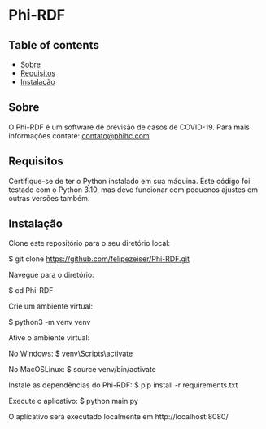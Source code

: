 # Phi-RDF

## Table of contents
* [Sobre](#sobre)
* [Requisitos](#requisitos)
* [Instalação](#instalacao)

## Sobre

O Phi-RDF é um software de previsão de casos de COVID-19. Para mais informações contate: contato@phihc.com


## Requisitos

Certifique-se de ter o Python instalado em sua máquina. Este código foi testado com o Python 3.10, mas deve funcionar com pequenos ajustes em outras versões também.

## Instalação

Clone este repositório para o seu diretório local:

$ git clone https://github.com/felipezeiser/Phi-RDF.git

Navegue para o diretório:

$ cd Phi-RDF

Crie um ambiente virtual:

$ python3 -m venv venv

Ative o ambiente virtual:

No Windows:
$ venv\Scripts\activate

No MacOSLinux:
$ source venv/bin/activate

Instale as dependências do Phi-RDF:
$ pip install -r requirements.txt

Execute o aplicativo:
$ python main.py

O aplicativo será executado localmente em http://localhost:8080/


<code>
</code>